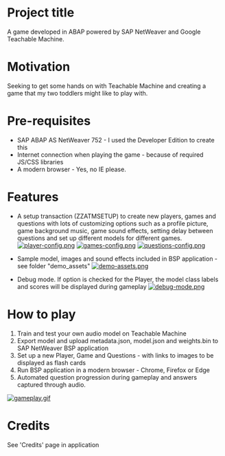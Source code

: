 # Project title
A game developed in ABAP powered by SAP NetWeaver and Google Teachable Machine.

# Motivation
Seeking to get some hands on with Teachable Machine and creating a game that my two toddlers might like to play with.

# Pre-requisites
- SAP ABAP AS NetWeaver 752 - I used the Developer Edition to create this
- Internet connection when playing the game - because of required JS/CSS libraries
- A modern browser - Yes, no IE please.

# Features
- A setup transaction (ZZATMSETUP) to create new players, games and questions with lots of customizing options such as a profile picture, game background music, game sound effects, setting delay between questions and set up different models for different games.
[![player-config.png](https://i.postimg.cc/hPn2RyTq/player-config.png)](https://postimg.cc/yWfmFTLf)
[![games-config.png](https://i.postimg.cc/DwZd7tzR/games-config.png)](https://postimg.cc/Yh5m3DYx)
[![questions-config.png](https://i.postimg.cc/vZW2VRyT/questions-config.png)](https://postimg.cc/k2gv0pBP)

- Sample model, images and sound effects included in BSP application - see folder "demo_assets"
[![demo-assets.png](https://i.postimg.cc/rwrGd5S9/demo-assets.png)](https://postimg.cc/qNp6ShDt)

- Debug mode. If option is checked for the Player, the model class labels and scores will be displayed during gameplay
[![debug-mode.png](https://i.postimg.cc/wBb0L91X/debug-mode.png)](https://postimg.cc/CZkGVTH5)

# How to play
1. Train and test your own audio model on Teachable Machine
2. Export model and upload metadata.json, model.json and weights.bin to SAP NetWeaver BSP application
3. Set up a new Player, Game and Questions - with links to images to be displayed as flash cards 
4. Run BSP application in a modern browser - Chrome, Firefox or Edge
5. Automated question progression during gameplay and answers captured through audio. 

[![gameplay.gif](https://i.postimg.cc/vmCprrjH/gameplay.gif)](https://postimg.cc/KKrqFMxd)

# Credits
See 'Credits' page in application
